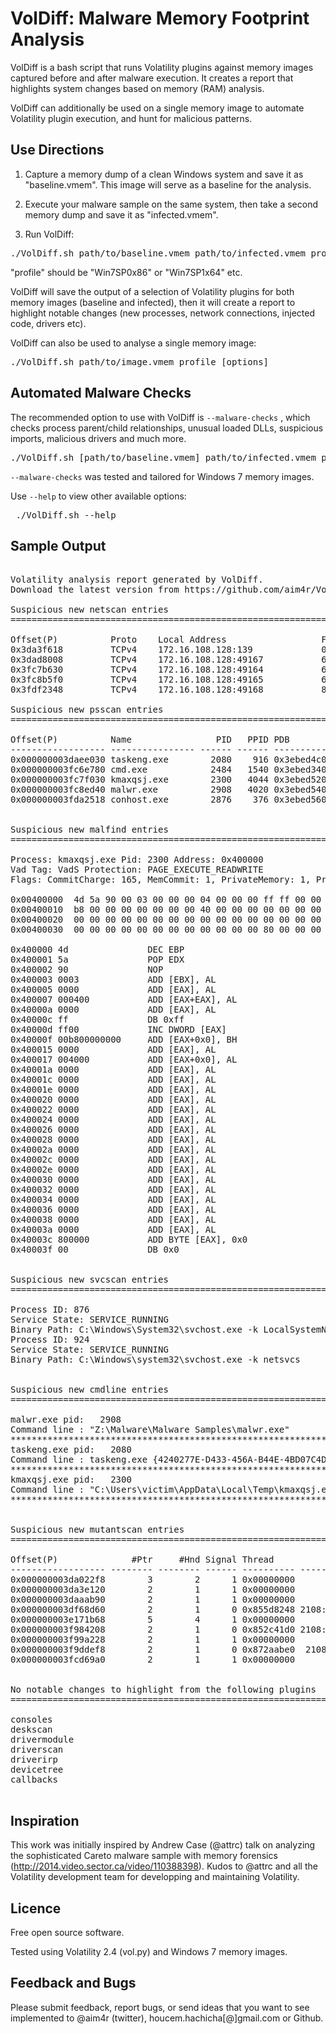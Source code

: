 
VolDiff: Malware Memory Footprint Analysis
==========================================

VolDiff is a bash script that runs Volatility plugins against memory images captured before and after malware execution. It creates a report that highlights system changes based on memory (RAM) analysis.

VolDiff can additionally be used on a single memory image to automate Volatility plugin execution, and hunt for malicious patterns.

Use Directions
----------------

1. Capture a memory dump of a clean Windows system and save it as "baseline.vmem". This image will serve as a baseline for the analysis.

2. Execute your malware sample on the same system, then take a second memory dump and save it as "infected.vmem".

3. Run VolDiff:
<pre>
./VolDiff.sh path/to/baseline.vmem path/to/infected.vmem profile [options]
</pre>
"profile" should be "Win7SP0x86" or "Win7SP1x64" etc.

VolDiff will save the output of a selection of Volatility plugins for both memory images (baseline and infected), then it will create a report to highlight notable changes (new processes, network connections, injected code, drivers etc).

VolDiff can also be used to analyse a single memory image:
<pre>
./VolDiff.sh path/to/image.vmem profile [options] 
</pre>

Automated Malware Checks
-------------------------
The recommended option to use with VolDiff is `--malware-checks` , which checks process parent/child relationships, unusual loaded DLLs, suspicious imports, malicious drivers and much more.

<pre>
./VolDiff.sh [path/to/baseline.vmem] path/to/infected.vmem profile --malware-checks
</pre>

`--malware-checks` was tested and tailored for Windows 7 memory images.

Use `--help` to view other available options: 
<pre> ./VolDiff.sh --help </pre>

Sample Output
---------------
<pre>

Volatility analysis report generated by VolDiff.
Download the latest version from https://github.com/aim4r/VolDiff/.

Suspicious new netscan entries
=========================================================================

Offset(P)          Proto    Local Address                  Foreign Address      State            Pid      Owner          Created
0x3da3f618         TCPv4    172.16.108.128:139             0.0.0.0:0            LISTENING        4        System         
0x3dad8008         TCPv4    172.16.108.128:49167           62.24.131.168:80     CLOSED           924      svchost.exe    
0x3fc7b630         TCPv4    172.16.108.128:49164           65.55.50.157:443     CLOSED           924      svchost.exe    
0x3fc8b5f0         TCPv4    172.16.108.128:49165           62.24.131.168:80     CLOSED           924      svchost.exe    
0x3fdf2348         TCPv4    172.16.108.128:49168           87.236.215.151:80    CLOSED           2108     explorer.exe   

Suspicious new psscan entries
=========================================================================

Offset(P)          Name                PID   PPID PDB        Time created                   Time exited                   
------------------ ---------------- ------ ------ ---------- ------------------------------ ------------------------------
0x000000003daee030 taskeng.exe        2080    916 0x3ebed4c0 2015-05-02 19:32:56 UTC+0000                                 
0x000000003fc6e780 cmd.exe            2484   1540 0x3ebed340 2015-05-02 19:33:48 UTC+0000   2015-05-02 19:33:48 UTC+0000  
0x000000003fc7f030 kmaxqsj.exe        2300   4044 0x3ebed520 2015-05-02 19:33:07 UTC+0000                                 
0x000000003fc8ed40 malwr.exe          2908   4020 0x3ebed540 2015-05-02 19:32:45 UTC+0000                                 
0x000000003fda2518 conhost.exe        2876    376 0x3ebed560 2015-05-02 19:33:48 UTC+0000   2015-05-02 19:33:48 UTC+0000  


Suspicious new malfind entries
=========================================================================

Process: kmaxqsj.exe Pid: 2300 Address: 0x400000
Vad Tag: VadS Protection: PAGE_EXECUTE_READWRITE
Flags: CommitCharge: 165, MemCommit: 1, PrivateMemory: 1, Protection: 6

0x00400000  4d 5a 90 00 03 00 00 00 04 00 00 00 ff ff 00 00   MZ..............
0x00400010  b8 00 00 00 00 00 00 00 40 00 00 00 00 00 00 00   ........@.......
0x00400020  00 00 00 00 00 00 00 00 00 00 00 00 00 00 00 00   ................
0x00400030  00 00 00 00 00 00 00 00 00 00 00 00 80 00 00 00   ................

0x400000 4d               DEC EBP
0x400001 5a               POP EDX
0x400002 90               NOP
0x400003 0003             ADD [EBX], AL
0x400005 0000             ADD [EAX], AL
0x400007 000400           ADD [EAX+EAX], AL
0x40000a 0000             ADD [EAX], AL
0x40000c ff               DB 0xff
0x40000d ff00             INC DWORD [EAX]
0x40000f 00b800000000     ADD [EAX+0x0], BH
0x400015 0000             ADD [EAX], AL
0x400017 004000           ADD [EAX+0x0], AL
0x40001a 0000             ADD [EAX], AL
0x40001c 0000             ADD [EAX], AL
0x40001e 0000             ADD [EAX], AL
0x400020 0000             ADD [EAX], AL
0x400022 0000             ADD [EAX], AL
0x400024 0000             ADD [EAX], AL
0x400026 0000             ADD [EAX], AL
0x400028 0000             ADD [EAX], AL
0x40002a 0000             ADD [EAX], AL
0x40002c 0000             ADD [EAX], AL
0x40002e 0000             ADD [EAX], AL
0x400030 0000             ADD [EAX], AL
0x400032 0000             ADD [EAX], AL
0x400034 0000             ADD [EAX], AL
0x400036 0000             ADD [EAX], AL
0x400038 0000             ADD [EAX], AL
0x40003a 0000             ADD [EAX], AL
0x40003c 800000           ADD BYTE [EAX], 0x0
0x40003f 00               DB 0x0


Suspicious new svcscan entries
=========================================================================

Process ID: 876
Service State: SERVICE_RUNNING
Binary Path: C:\Windows\System32\svchost.exe -k LocalSystemNetworkRestricted
Process ID: 924
Service State: SERVICE_RUNNING
Binary Path: C:\Windows\system32\svchost.exe -k netsvcs


Suspicious new cmdline entries
=========================================================================

malwr.exe pid:   2908
Command line : "Z:\Malware\Malware Samples\malwr.exe"
************************************************************************
taskeng.exe pid:   2080
Command line : taskeng.exe {4240277E-D433-456A-B44E-4BD07C4DB325}
************************************************************************
kmaxqsj.exe pid:   2300
Command line : "C:\Users\victim\AppData\Local\Temp\kmaxqsj.exe"
************************************************************************


Suspicious new mutantscan entries
=========================================================================

Offset(P)              #Ptr     #Hnd Signal Thread           CID Name
------------------ -------- -------- ------ ---------- --------- ----
0x000000003da022f8        3        2      1 0x00000000           HGFSMUTEX
0x000000003da3e120        2        1      1 0x00000000           5827a689a8a470200835d840817112f0
0x000000003daaab90        2        1      1 0x00000000           WininetProxyRegistryMutex
0x000000003df68d60        2        1      0 0x855d8248 2108:1140 41df362a3f3d701bb5b5749a3e43f484
0x000000003e171b68        5        4      1 0x00000000           d3b1bbc7-c020-4056-9ded-7c6f40b5a2fc
0x000000003f984208        2        1      0 0x852c41d0 2108:3712 ad1751de900a1713cecd716adfda611f
0x000000003f99a228        2        1      1 0x00000000           WininetStartupMutex
0x000000003f9ddef8        2        1      0 0x872aabe0  2108:668 cb16681dee85a67993f0759da19566be
0x000000003fcd69a0        2        1      1 0x00000000           WininetConnectionMutex


No notable changes to highlight from the following plugins
===========================================================================

consoles
deskscan
drivermodule
driverscan
driverirp
devicetree
callbacks

</pre>

Inspiration
------------
This work was initially inspired by Andrew Case (@attrc) talk on analyzing the sophisticated Careto malware sample with memory forensics (http://2014.video.sector.ca/video/110388398). Kudos to @attrc and all the Volatility development team for developping and maintaining Volatility.

Licence
--------
Free open source software. 

Tested using Volatility 2.4 (vol.py) and Windows 7 memory images.

Feedback and Bugs
-------------------
Please submit feedback, report bugs, or send ideas that you want to see implemented to @aim4r (twitter), houcem.hachicha[@]gmail.com or Github.
